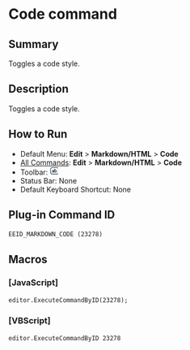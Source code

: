 # Code command

## Summary

Toggles a code style.

## Description

Toggles a code style.

## How to Run

- Default Menu: **Edit** \> **Markdown/HTML** \> **Code**
- [All Commands](../tools/all_commands): **Edit** \> **Markdown/HTML** \> **Code**
- Toolbar: ![](../../images/markdown_code.png)
- Status Bar: None
- Default Keyboard Shortcut: None

## Plug-in Command ID

```
EEID_MARKDOWN_CODE (23278)
```

## Macros

### \[JavaScript\]

```
editor.ExecuteCommandByID(23278);
```

### \[VBScript\]

```
editor.ExecuteCommandByID 23278
```
